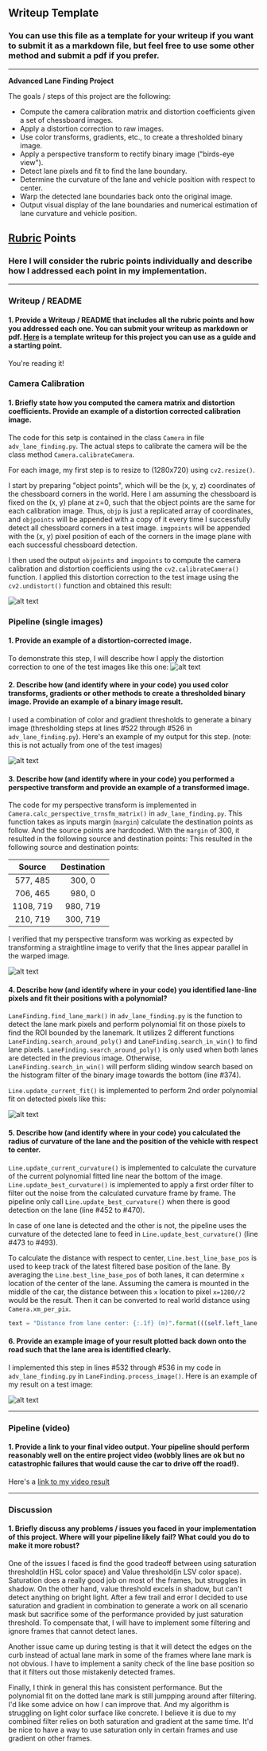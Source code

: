 ## Writeup Template

### You can use this file as a template for your writeup if you want to submit it as a markdown file, but feel free to use some other method and submit a pdf if you prefer.

---

**Advanced Lane Finding Project**

The goals / steps of this project are the following:

* Compute the camera calibration matrix and distortion coefficients given a set of chessboard images.
* Apply a distortion correction to raw images.
* Use color transforms, gradients, etc., to create a thresholded binary image.
* Apply a perspective transform to rectify binary image ("birds-eye view").
* Detect lane pixels and fit to find the lane boundary.
* Determine the curvature of the lane and vehicle position with respect to center.
* Warp the detected lane boundaries back onto the original image.
* Output visual display of the lane boundaries and numerical estimation of lane curvature and vehicle position.

[//]: # (Image References)

[image1]: ./writeup_imgs/undistort_image.jpg "Undistorted"
[image2]: ./writeup_imgs/undistort_test_image.jpg "Road Transformed"
[image3]: ./writeup_imgs/binary_image.jpg "Binary Example"
[image4]: ./writeup_imgs/perspective.jpg "Warp Example"
[image5]: ./writeup_imgs/fit_poly.png "Fit Visual"
[image6]: ./writeup_imgs/frame17.jpg "Output"
[video1]: ./output_video/project_video.mp4 "Video"

## [Rubric](https://review.udacity.com/#!/rubrics/571/view) Points

### Here I will consider the rubric points individually and describe how I addressed each point in my implementation.  

---

### Writeup / README

#### 1. Provide a Writeup / README that includes all the rubric points and how you addressed each one.  You can submit your writeup as markdown or pdf.  [Here](https://github.com/udacity/CarND-Advanced-Lane-Lines/blob/master/writeup_template.md) is a template writeup for this project you can use as a guide and a starting point.  

You're reading it!

### Camera Calibration

#### 1. Briefly state how you computed the camera matrix and distortion coefficients. Provide an example of a distortion corrected calibration image.

The code for this setp is contained in the class `Camera` in file `adv_lane_finding.py`. The actual steps to calibrate the camera will be the class method `Camera.calibrateCamera`.

For each image, my first step is to resize to (1280x720) using `cv2.resize()`.

I start by preparing "object points", which will be the (x, y, z) coordinates of the chessboard corners in the world. Here I am assuming the chessboard is fixed on the (x, y) plane at z=0, such that the object points are the same for each calibration image.  Thus, `objp` is just a replicated array of coordinates, and `objpoints` will be appended with a copy of it every time I successfully detect all chessboard corners in a test image.  `imgpoints` will be appended with the (x, y) pixel position of each of the corners in the image plane with each successful chessboard detection.  

I then used the output `objpoints` and `imgpoints` to compute the camera calibration and distortion coefficients using the `cv2.calibrateCamera()` function.  I applied this distortion correction to the test image using the `cv2.undistort()` function and obtained this result: 

![alt text][image1]

### Pipeline (single images)

#### 1. Provide an example of a distortion-corrected image.

To demonstrate this step, I will describe how I apply the distortion correction to one of the test images like this one:
![alt text][image2]

#### 2. Describe how (and identify where in your code) you used color transforms, gradients or other methods to create a thresholded binary image.  Provide an example of a binary image result.

I used a combination of color and gradient thresholds to generate a binary image (thresholding steps at lines #522 through #526 in `adv_lane_finding.py`).  Here's an example of my output for this step.  (note: this is not actually from one of the test images)

![alt text][image3]

#### 3. Describe how (and identify where in your code) you performed a perspective transform and provide an example of a transformed image.

The code for my perspective transform is implemented in `Camera.calc_perspective_trnsfm_matrix()` in `adv_lane_finding.py`. This function takes as inputs margin (`margin`) calculate the destination points as follow. And the source points are hardcoded. With the `margin` of 300, it resulted in the following source and destination points:
This resulted in the following source and destination points:

| Source        | Destination   | 
|:-------------:|:-------------:| 
| 577, 485      | 300, 0        | 
| 706, 465      | 980, 0        |
| 1108, 719     | 980, 719      |
| 210, 719      | 300, 719      |

I verified that my perspective transform was working as expected by transforming a straightline image to verify that the lines appear parallel in the warped image.

![alt text][image4]

#### 4. Describe how (and identify where in your code) you identified lane-line pixels and fit their positions with a polynomial?

`LaneFinding.find_lane_mark()` in `adv_lane_finding.py` is the function to detect the lane mark pixels and perform polynomial fit on those pixels to find the ROI bounded by the lanemark. It utilizes 2 different functions `LaneFinding.search_around_poly()` and `LaneFinding.search_in_win()` to find lane pixels. `LaneFinding.search_around_poly()` is only used when both lanes are detected in the previous image. Otherwise, `LaneFinding.search_in_win()` will perform sliding window search based on the histogram filter of the binary image towards the bottom (line #374).

`Line.update_current_fit()` is implemented to perform 2nd order polynomial fit on detected pixels like this:

![alt text][image5]

#### 5. Describe how (and identify where in your code) you calculated the radius of curvature of the lane and the position of the vehicle with respect to center.

`Line.update_current_curvature()` is implemented to calculate the curvature of the current polynomial fitted line near the bottom of the image. `Line.update_best_curvature()` is implemented to apply a first order filter to filter out the noise from the calculated curvature frame by frame. The pipeline only call `Line.update_best_curvature()` when there is good detection on the lane (line #452 to #470).

In case of one lane is detected and the other is not, the pipeline uses the curvature of the detected lane to feed in `Line.update_best_curvature()` (line #473 to #493).

To calculate the distance with respect to center, `Line.best_line_base_pos` is used to keep track of the latest filtered base position of the lane. By averaging the `Line.best_line_base_pos` of both lanes, it can determine `x` location of the center of the lane. Assuming the camera is mounted in the middle of the car, the distance between this `x` location to pixel `x=1280//2` would be the result. Then it can be converted to real world distance using `Camera.xm_per_pix`.

```python
text = "Distance from lane center: {:.1f} (m)".format(((self.left_lane.best_line_base_pos+self.right_lane.best_line_base_pos)/2 - 960)*self.camera.xm_per_pix)
```

#### 6. Provide an example image of your result plotted back down onto the road such that the lane area is identified clearly.

I implemented this step in lines #532 through #536 in my code in `adv_lane_finding.py` in `LaneFinding.process_image()`.  Here is an example of my result on a test image:

![alt text][image6]

---

### Pipeline (video)

#### 1. Provide a link to your final video output.  Your pipeline should perform reasonably well on the entire project video (wobbly lines are ok but no catastrophic failures that would cause the car to drive off the road!).

Here's a [link to my video result](./output_video/project_video.mp4)

---

### Discussion

#### 1. Briefly discuss any problems / issues you faced in your implementation of this project.  Where will your pipeline likely fail?  What could you do to make it more robust?

One of the issues I faced is find the good tradeoff between using saturation threshold(in HSL color space) and Value threshold(in LSV color space). Saturation does a really good job on most of the frames, but struggles in shadow. On the other hand, value threshold excels in shadow, but can't detect anything on bright light. After a few trail and error I decided to use saturation and gradient in combination to generate a work on all scenario mask but sacrifice some of the performance provided by just saturation threshold. To compensate that, I will have to implement some filtering and ignore frames that cannot detect lanes. 

Another issue came up during testing is that it will detect the edges on the curb instead of actual lane mark in some of the frames where lane mark is not obvious. I have to implement a sanity check of the line base position so that it filters out those mistakenly detected frames.

Finally, I think in general this has consistent performance. But the polynomial fit on the dotted lane mark is still jumpping around after filtering. I'd like some advice on how I can improve that. And my algorithm is struggling on light color surface like concrete. I believe it is due to my combined filter relies on both saturation and gradient at the same time. It'd be nice to have a way to use saturation only in certain frames and use gradient on other frames.
